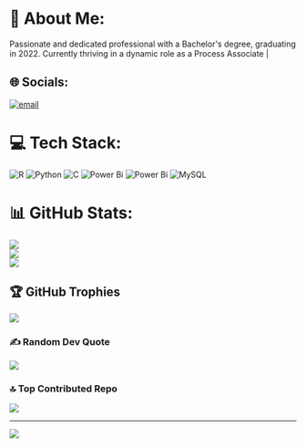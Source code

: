 # 💫 About Me:
Passionate and dedicated professional with a Bachelor's degree, graduating in 2022. Currently thriving in a dynamic role as a Process Associate |<br>


## 🌐 Socials:
[![email](https://img.shields.io/badge/Email-D14836?logo=gmail&logoColor=white)](mailto:sudipro111111@gmail.com) 

# 💻 Tech Stack:
![R](https://img.shields.io/badge/r-%23276DC3.svg?style=for-the-badge&logo=r&logoColor=white) ![Python](https://img.shields.io/badge/python-3670A0?style=for-the-badge&logo=python&logoColor=ffdd54) ![C](https://img.shields.io/badge/c-%2300599C.svg?style=for-the-badge&logo=c&logoColor=white) ![Power Bi](https://img.shields.io/badge/power_bi-F2C811?style=for-the-badge&logo=powerbi&logoColor=black) ![Power Bi](https://img.shields.io/badge/power_bi-F2C811?style=for-the-badge&logo=powerbi&logoColor=black) ![MySQL](https://img.shields.io/badge/mysql-4479A1.svg?style=for-the-badge&logo=mysql&logoColor=white)
# 📊 GitHub Stats:
![](https://github-readme-stats.vercel.app/api?username=Sudipta2001-Roy&theme=dark&hide_border=true&include_all_commits=false&count_private=false)<br/>
![](https://nirzak-streak-stats.vercel.app/?user=Sudipta2001-Roy&theme=dark&hide_border=true)<br/>
![](https://github-readme-stats.vercel.app/api/top-langs/?username=Sudipta2001-Roy&theme=dark&hide_border=true&include_all_commits=false&count_private=false&layout=compact)

## 🏆 GitHub Trophies
![](https://github-profile-trophy.vercel.app/?username=Sudipta2001-Roy&theme=radical&no-frame=false&no-bg=true&margin-w=4)

### ✍️ Random Dev Quote
![](https://quotes-github-readme.vercel.app/api?type=horizontal&theme=radical)

### 🔝 Top Contributed Repo
![](https://github-contributor-stats.vercel.app/api?username=Sudipta2001-Roy&limit=5&theme=dark&combine_all_yearly_contributions=true)

---
[![](https://visitcount.itsvg.in/api?id=Sudipta2001-Roy&icon=0&color=0)](https://visitcount.itsvg.in)

<!-- Proudly created with GPRM ( https://gprm.itsvg.in ) -->
